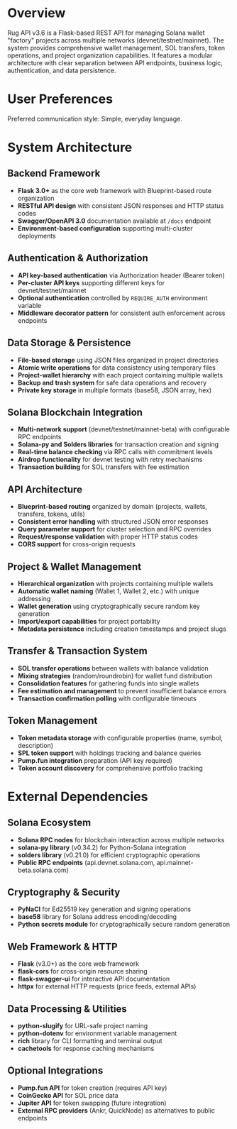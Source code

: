 # Overview

Rug API v3.6 is a Flask-based REST API for managing Solana wallet "factory" projects across multiple networks (devnet/testnet/mainnet). The system provides comprehensive wallet management, SOL transfers, token operations, and project organization capabilities. It features a modular architecture with clear separation between API endpoints, business logic, authentication, and data persistence.

# User Preferences

Preferred communication style: Simple, everyday language.

# System Architecture

## Backend Framework
- **Flask 3.0+** as the core web framework with Blueprint-based route organization
- **RESTful API design** with consistent JSON responses and HTTP status codes
- **Swagger/OpenAPI 3.0** documentation available at `/docs` endpoint
- **Environment-based configuration** supporting multi-cluster deployments

## Authentication & Authorization
- **API key-based authentication** via Authorization header (Bearer token)
- **Per-cluster API keys** supporting different keys for devnet/testnet/mainnet
- **Optional authentication** controlled by `REQUIRE_AUTH` environment variable
- **Middleware decorator pattern** for consistent auth enforcement across endpoints

## Data Storage & Persistence
- **File-based storage** using JSON files organized in project directories
- **Atomic write operations** for data consistency using temporary files
- **Project-wallet hierarchy** with each project containing multiple wallets
- **Backup and trash system** for safe data operations and recovery
- **Private key storage** in multiple formats (base58, JSON array, hex)

## Solana Blockchain Integration
- **Multi-network support** (devnet/testnet/mainnet-beta) with configurable RPC endpoints
- **Solana-py and Solders libraries** for transaction creation and signing
- **Real-time balance checking** via RPC calls with commitment levels
- **Airdrop functionality** for devnet testing with retry mechanisms
- **Transaction building** for SOL transfers with fee estimation

## API Architecture
- **Blueprint-based routing** organized by domain (projects, wallets, transfers, tokens, utils)
- **Consistent error handling** with structured JSON error responses
- **Query parameter support** for cluster selection and RPC overrides
- **Request/response validation** with proper HTTP status codes
- **CORS support** for cross-origin requests

## Project & Wallet Management
- **Hierarchical organization** with projects containing multiple wallets
- **Automatic wallet naming** (Wallet 1, Wallet 2, etc.) with unique addressing
- **Wallet generation** using cryptographically secure random key generation
- **Import/export capabilities** for project portability
- **Metadata persistence** including creation timestamps and project slugs

## Transfer & Transaction System
- **SOL transfer operations** between wallets with balance validation
- **Mixing strategies** (random/roundrobin) for wallet fund distribution
- **Consolidation features** for gathering funds into single wallets
- **Fee estimation and management** to prevent insufficient balance errors
- **Transaction confirmation polling** with configurable timeouts

## Token Management
- **Token metadata storage** with configurable properties (name, symbol, description)
- **SPL token support** with holdings tracking and balance queries
- **Pump.fun integration** preparation (API key required)
- **Token account discovery** for comprehensive portfolio tracking

# External Dependencies

## Solana Ecosystem
- **Solana RPC nodes** for blockchain interaction across multiple networks
- **solana-py library** (v0.34.2) for Python-Solana integration
- **solders library** (v0.21.0) for efficient cryptographic operations
- **Public RPC endpoints** (api.devnet.solana.com, api.mainnet-beta.solana.com)

## Cryptography & Security
- **PyNaCl** for Ed25519 key generation and signing operations
- **base58** library for Solana address encoding/decoding
- **Python secrets module** for cryptographically secure random generation

## Web Framework & HTTP
- **Flask** (v3.0+) as the core web framework
- **flask-cors** for cross-origin resource sharing
- **flask-swagger-ui** for interactive API documentation
- **httpx** for external HTTP requests (price feeds, external APIs)

## Data Processing & Utilities
- **python-slugify** for URL-safe project naming
- **python-dotenv** for environment variable management
- **rich** library for CLI formatting and terminal output
- **cachetools** for response caching mechanisms

## Optional Integrations
- **Pump.fun API** for token creation (requires API key)
- **CoinGecko API** for SOL price data
- **Jupiter API** for token swapping (future integration)
- **External RPC providers** (Ankr, QuickNode) as alternatives to public endpoints